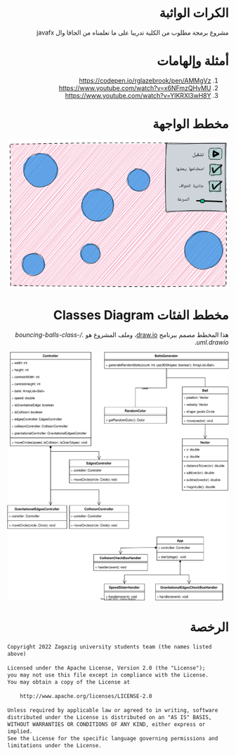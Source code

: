 <div dir=rtl>

# الكرات الواثبة

مشروع برمجة مطلوب من الكلية تدريبا على ما تعلمناه من الجافا وال javafx

  # أمثلة وإلهامات

  1. https://codepen.io/rglazebrook/pen/AMMgVz
  2. https://www.youtube.com/watch?v=x6NFmzQHvMU
  3. https://www.youtube.com/watch?v=YIKRXl3wH8Y

# مخطط الواجهة

![مخطط الواجهة](./gui-sketch.png)

# مخطط الفئات Classes Diagram

هذا المخطط مصمم ببرنامج [draw.io](https://draw.io)، وملف المشروع هو _./bouncing-balls-class-uml.drawio_.

![مخطط الفئات](./bouncing-balls-class-uml.svg)

# الرخصة

<div dir=ltr>

```
Copyright 2022 Zagazig university students team (the names listed above)

Licensed under the Apache License, Version 2.0 (the "License");
you may not use this file except in compliance with the License.
You may obtain a copy of the License at

    http://www.apache.org/licenses/LICENSE-2.0

Unless required by applicable law or agreed to in writing, software
distributed under the License is distributed on an "AS IS" BASIS,
WITHOUT WARRANTIES OR CONDITIONS OF ANY KIND, either express or implied.
See the License for the specific language governing permissions and
limitations under the License.
```
